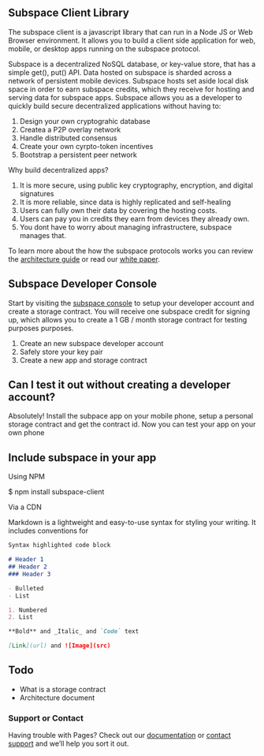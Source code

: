 ## Subspace Client Library

The subspace client is a javascript library that can run in a Node JS or Web Browser environment.  It allows you to build a client side application for web, mobile, or desktop apps running on the subspace protocol.

Subspace is a decentralized NoSQL database, or key-value store, that has a simple get(), put() API. Data hosted on subspace is sharded across a network of persistent mobile devices.  Subspace hosts set aside local disk space in order to earn subspace credits, which they receive for hosting and serving data for subspace apps.  Subspace allows you as a developer to quickly build secure decentralized applications without having to:

1) Design your own cryptograhic database
2) Createa a P2P overlay network
3) Handle distributed consensus
4) Create your own cyrpto-token incentives
5) Bootstrap a persistent peer network

Why build decentralized apps?  

1) It is more secure, using public key cryptography, encryption, and digital signatures
2) It is more reliable, since data is highly replicated and self-healing
3) Users can fully own their data by covering the hosting costs.
4) Users can pay you in credits they earn from devices they already own.
5) You dont have to worry about managing infrastructere, subspace manages that. 


To learn more about the how the subspace protocols works you can review the [architecture guide]() or read our [white paper]().

## Subspace Developer Console

Start by visiting the [subspace console](https://console.getsubspace.io) to setup your developer account and create a storage contract.  You will receive one subspace credit for signing up, which allows you to create a 1 GB / month storage contract for testing purposes purposes. 

1. Create an new subspace developer account
2. Safely store your key pair
3. Create a new app and storage contract

## Can I test it out without creating a developer account?

Absolutely!  Install the subpace app on your mobile phone, setup a personal storage contract and get the contract id.  Now you can test your app on your own phone

## Include subspace in your app

Using NPM

$ npm install subspace-client 

Via a CDN



Markdown is a lightweight and easy-to-use syntax for styling your writing. It includes conventions for

```markdown
Syntax highlighted code block

# Header 1
## Header 2
### Header 3

- Bulleted
- List

1. Numbered
2. List

**Bold** and _Italic_ and `Code` text

[Link](url) and ![Image](src)
```
## Todo

* What is a storage contract
* Architecture document


### Support or Contact

Having trouble with Pages? Check out our [documentation](https://help.github.com/categories/github-pages-basics/) or [contact support](https://github.com/contact) and we’ll help you sort it out.
